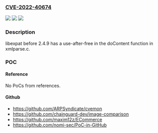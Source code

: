 ### [CVE-2022-40674](https://cve.mitre.org/cgi-bin/cvename.cgi?name=CVE-2022-40674)
![](https://img.shields.io/static/v1?label=Product&message=n%2Fa&color=blue)
![](https://img.shields.io/static/v1?label=Version&message=n%2Fa&color=blue)
![](https://img.shields.io/static/v1?label=Vulnerability&message=n%2Fa&color=brighgreen)

### Description

libexpat before 2.4.9 has a use-after-free in the doContent function in xmlparse.c.

### POC

#### Reference
No PoCs from references.

#### Github
- https://github.com/ARPSyndicate/cvemon
- https://github.com/chainguard-dev/image-comparison
- https://github.com/maxim12z/ECommerce
- https://github.com/nomi-sec/PoC-in-GitHub

